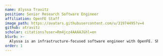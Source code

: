 ```yaml
---
name: Alyssa Travitz
position: Senior Research Software Engineer
affiliation: OpenFE Staff
image_path: https://avatars.githubusercontent.com/u/31974495?v=4
github: atravitz
scholar: citations?user=Rm4jcz4AAAAJ&hl=en
blurb: >-
  Alyssa is an infrastructure-focused software engineer with OpenFE. She completed her Ph.D. in Macromolecular Science & Engineering and Scientific Computing at the University of Michigan where she used molecular dynamics techniques to create mulitscale models of complex fluids. Having developed scientific software in both academic and industry settings, she is passionate about creating robust open-source ecosystems.
order: 1
---
```

